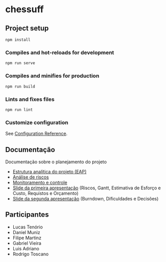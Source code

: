 # chessuff

## Project setup
```
npm install
```

### Compiles and hot-reloads for development
```
npm run serve
```

### Compiles and minifies for production
```
npm run build
```

### Lints and fixes files
```
npm run lint
```

### Customize configuration
See [Configuration Reference](https://cli.vuejs.org/config/).


## Documentação

Documentação sobre o planejamento do projeto


- [Estrutura analítica do projeto (EAP)](https://drive.google.com/file/d/1AzCvLwc5VHyEx9jxviaf3nTqechvf1Dx/view?usp=drive_link)
- [Análise de riscos](https://docs.google.com/document/d/1VZwrtHhkAqUjIAm1utn54GO3O10jo1g_4qHKJ2zw4vk/edit?usp=drive_link)
- [Monitoramento e controle](https://drive.google.com/file/d/1MTEOq1S6o4_xueBkuEkd-G7dwaTXJa6H/view?usp=drive_link)
- [Slide da primeira apresentação](https://drive.google.com/file/d/1cSyHYr9VOMWqrDNBFaMgCT_JBkKyt4Dh/view?usp=sharing) (Riscos, Gantt, Estimativa de Esforço e Custo, Requistos e Orçamento) 
- [Slide da segunda apresentação](https://docs.google.com/presentation/d/1l_PVjmHj2SVbtFqmcE8Ef60Qv0oaooZXu8JHuVN9t4k/edit?usp=drive_link) (Burndown, Dificuldades e Decisões)


## Participantes

- Lucas Tenório
- Daniel Muniz
- Filipe Martinz
- Gabriel Vieira
- Luis Adriano
- Rodrigo Toscano
